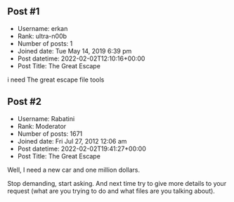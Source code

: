 ## Post #1
- Username: erkan
- Rank: ultra-n00b
- Number of posts: 1
- Joined date: Tue May 14, 2019 6:39 pm
- Post datetime: 2022-02-02T12:10:16+00:00
- Post Title: The Great Escape

i need The great escape file tools
## Post #2
- Username: Rabatini
- Rank: Moderator
- Number of posts: 1671
- Joined date: Fri Jul 27, 2012 12:06 am
- Post datetime: 2022-02-02T19:41:27+00:00
- Post Title: The Great Escape

Well, I need a new car and one million dollars.

Stop demanding, start asking. And next time try to give more details to your request (what are you trying to do and what files are you talking about).
